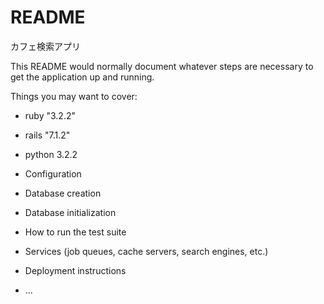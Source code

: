 # README

カフェ検索アプリ

This README would normally document whatever steps are necessary to get the
application up and running.

Things you may want to cover:

* ruby "3.2.2"
* rails "7.1.2"

* python 3.2.2

* Configuration

* Database creation

* Database initialization

* How to run the test suite

* Services (job queues, cache servers, search engines, etc.)

* Deployment instructions

* ...

